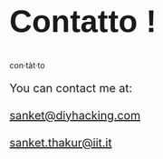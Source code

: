 <style>
p.small {
  font-variant: normal;
  font-size: 20px;
}
h1.thicker{
  font: 55px Arial, sans-serif;
  font-weight: 800;
}
</style>

<h1 class= "thicker {% if site.style == 'dark' %}class="text-white"{% endif %}">Contatto !</h1>
<p class="f4 mb-4 {% if site.style == 'dark' %}text-white{% else %}text-gray{% endif %}">con·tàt·to</p>
<p class="small">
  You can contact me at: <br><br>
    <a href="mailto:sanket@diyhacking.com">sanket@diyhacking.com</a><br><br>
    <a href="mailto:sanket.thakut@iit.it">sanket.thakur@iit.it</a>
</p>
